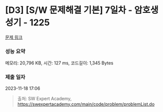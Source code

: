 # [D3] [S/W 문제해결 기본] 7일차 - 암호생성기 - 1225 

[문제 링크](https://swexpertacademy.com/main/code/problem/problemDetail.do?contestProbId=AV14uWl6AF0CFAYD) 

### 성능 요약

메모리: 20,796 KB, 시간: 127 ms, 코드길이: 1,345 Bytes

### 제출 일자

2023-11-18 17:06



> 출처: SW Expert Academy, https://swexpertacademy.com/main/code/problem/problemList.do
